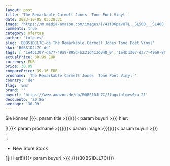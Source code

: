```yaml
---
layout: post
title: 'The Remarkable Carmell Jones  Tone Poet Vinyl '
date: 2023-10-05 03:28:31
image: 'https://m.media-amazon.com/images/I/41t06pavHTL._SL500_._SL400_.jpg'
comments: true
category: ofertas
author: 'tole.es'
slug: 'B0BS1DJL7C-de The Remarkable Carmell Jones Tone Poet Vinyl'
sku: 'B0BS1DJL7C-de'
tags: [ '1e4b1307-da77-49a9-895d-b221d413d048_0','1e4b1307-da77-49a9-895d-b221d413d048_7601','905a2af1-15b0-41e8-8d66-5164d18c431a_0','Arborist Merchandising Root','Artist Pages Filter Nodes','AutoRip','Bebop','Custom Stores','Featured Categories','Formate','Jazz','Main Albums','Musik Kategorien','Musik-CDs & Vinyl','Regions','Regular Stores','Self Service','Shops','Special Features Stores','USA & Großbritannien','Vinyl','🇩🇪', ]
actualPrice: 30.99 EUR
currency: EUR
price: 30.99
comparePrice: 39.16 EUR
prodname: 'The Remarkable Carmell Jones  Tone Poet Vinyl '
country: 'de'
flag: '🇩🇪'
brand: ''
buyurl: 'https://www.amazon.de/dp/B0BS1DJL7C/?tag=tolees0ca-21'
descuento: '20.86'
average: '30.99'
---
```


Sie können [{{< param title >}}]({{< param buyurl >}}) hier:

[![{{< param prodname >}}]({{< param image >}})]({{< param buyurl >}})

ℹ️:

- New Store Stock

[🛒 Hier!!]({{< param buyurl >}})
{{<world>}}B0BS1DJL7C{{</world>}}
